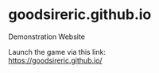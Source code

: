 # goodsireric.github.io
Demonstration Website

Launch the game via this link:  
https://goodsireric.github.io/
